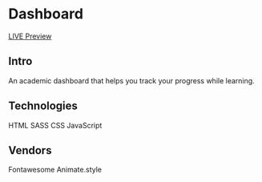 # Dashboard

<a href="https://roozbehzhuleh.github.io/Dashboard/"> LIVE Preview </a>

## Intro
An academic dashboard that helps you track your progress while learning.

## Technologies
HTML
SASS
CSS
JavaScript

## Vendors
Fontawesome
Animate.style

